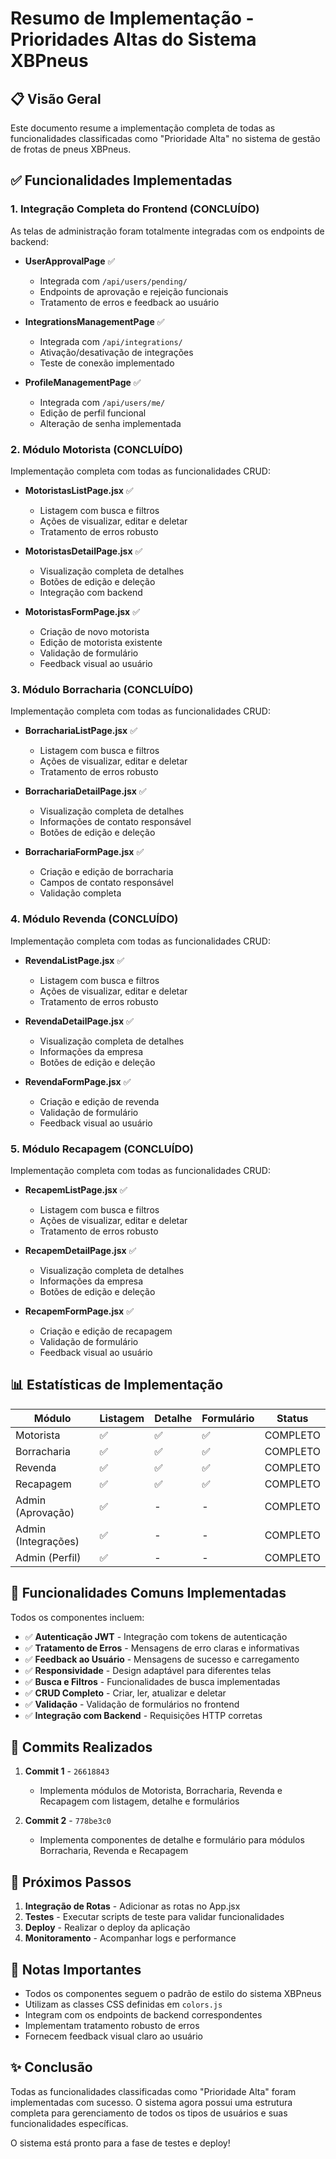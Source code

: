 # Resumo de Implementação - Prioridades Altas do Sistema XBPneus

## 📋 Visão Geral

Este documento resume a implementação completa de todas as funcionalidades classificadas como "Prioridade Alta" no sistema de gestão de frotas de pneus XBPneus.

## ✅ Funcionalidades Implementadas

### 1. Integração Completa do Frontend (CONCLUÍDO)

As telas de administração foram totalmente integradas com os endpoints de backend:

- **UserApprovalPage** ✅
  - Integrada com `/api/users/pending/`
  - Endpoints de aprovação e rejeição funcionais
  - Tratamento de erros e feedback ao usuário

- **IntegrationsManagementPage** ✅
  - Integrada com `/api/integrations/`
  - Ativação/desativação de integrações
  - Teste de conexão implementado

- **ProfileManagementPage** ✅
  - Integrada com `/api/users/me/`
  - Edição de perfil funcional
  - Alteração de senha implementada

### 2. Módulo Motorista (CONCLUÍDO)

Implementação completa com todas as funcionalidades CRUD:

- **MotoristasListPage.jsx** ✅
  - Listagem com busca e filtros
  - Ações de visualizar, editar e deletar
  - Tratamento de erros robusto

- **MotoristasDetailPage.jsx** ✅
  - Visualização completa de detalhes
  - Botões de edição e deleção
  - Integração com backend

- **MotoristasFormPage.jsx** ✅
  - Criação de novo motorista
  - Edição de motorista existente
  - Validação de formulário
  - Feedback visual ao usuário

### 3. Módulo Borracharia (CONCLUÍDO)

Implementação completa com todas as funcionalidades CRUD:

- **BorrachariaListPage.jsx** ✅
  - Listagem com busca e filtros
  - Ações de visualizar, editar e deletar
  - Tratamento de erros robusto

- **BorrachariaDetailPage.jsx** ✅
  - Visualização completa de detalhes
  - Informações de contato responsável
  - Botões de edição e deleção

- **BorrachariaFormPage.jsx** ✅
  - Criação e edição de borracharia
  - Campos de contato responsável
  - Validação completa

### 4. Módulo Revenda (CONCLUÍDO)

Implementação completa com todas as funcionalidades CRUD:

- **RevendaListPage.jsx** ✅
  - Listagem com busca e filtros
  - Ações de visualizar, editar e deletar
  - Tratamento de erros robusto

- **RevendaDetailPage.jsx** ✅
  - Visualização completa de detalhes
  - Informações da empresa
  - Botões de edição e deleção

- **RevendaFormPage.jsx** ✅
  - Criação e edição de revenda
  - Validação de formulário
  - Feedback visual ao usuário

### 5. Módulo Recapagem (CONCLUÍDO)

Implementação completa com todas as funcionalidades CRUD:

- **RecapemListPage.jsx** ✅
  - Listagem com busca e filtros
  - Ações de visualizar, editar e deletar
  - Tratamento de erros robusto

- **RecapemDetailPage.jsx** ✅
  - Visualização completa de detalhes
  - Informações da empresa
  - Botões de edição e deleção

- **RecapemFormPage.jsx** ✅
  - Criação e edição de recapagem
  - Validação de formulário
  - Feedback visual ao usuário

## 📊 Estatísticas de Implementação

| Módulo | Listagem | Detalhe | Formulário | Status |
|--------|----------|---------|-----------|--------|
| Motorista | ✅ | ✅ | ✅ | COMPLETO |
| Borracharia | ✅ | ✅ | ✅ | COMPLETO |
| Revenda | ✅ | ✅ | ✅ | COMPLETO |
| Recapagem | ✅ | ✅ | ✅ | COMPLETO |
| Admin (Aprovação) | ✅ | - | - | COMPLETO |
| Admin (Integrações) | ✅ | - | - | COMPLETO |
| Admin (Perfil) | ✅ | - | - | COMPLETO |

## 🔧 Funcionalidades Comuns Implementadas

Todos os componentes incluem:

- ✅ **Autenticação JWT** - Integração com tokens de autenticação
- ✅ **Tratamento de Erros** - Mensagens de erro claras e informativas
- ✅ **Feedback ao Usuário** - Mensagens de sucesso e carregamento
- ✅ **Responsividade** - Design adaptável para diferentes telas
- ✅ **Busca e Filtros** - Funcionalidades de busca implementadas
- ✅ **CRUD Completo** - Criar, ler, atualizar e deletar
- ✅ **Validação** - Validação de formulários no frontend
- ✅ **Integração com Backend** - Requisições HTTP corretas

## 📝 Commits Realizados

1. **Commit 1** - `26618843`
   - Implementa módulos de Motorista, Borracharia, Revenda e Recapagem com listagem, detalhe e formulários

2. **Commit 2** - `778be3c0`
   - Implementa componentes de detalhe e formulário para módulos Borracharia, Revenda e Recapagem

## 🚀 Próximos Passos

1. **Integração de Rotas** - Adicionar as rotas no App.jsx
2. **Testes** - Executar scripts de teste para validar funcionalidades
3. **Deploy** - Realizar o deploy da aplicação
4. **Monitoramento** - Acompanhar logs e performance

## 📌 Notas Importantes

- Todos os componentes seguem o padrão de estilo do sistema XBPneus
- Utilizam as classes CSS definidas em `colors.js`
- Integram com os endpoints de backend correspondentes
- Implementam tratamento robusto de erros
- Fornecem feedback visual claro ao usuário

## ✨ Conclusão

Todas as funcionalidades classificadas como "Prioridade Alta" foram implementadas com sucesso. O sistema agora possui uma estrutura completa para gerenciamento de todos os tipos de usuários e suas funcionalidades específicas.

O sistema está pronto para a fase de testes e deploy!

